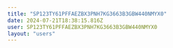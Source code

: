 ```yaml
---
title: "SP123TY61PFFAEZBX3PNH7KG3663B3GBW440NMYX0"
date: 2024-07-21T18:38:15.816Z
user: SP123TY61PFFAEZBX3PNH7KG3663B3GBW440NMYX0
layout: "users"
---
```

    